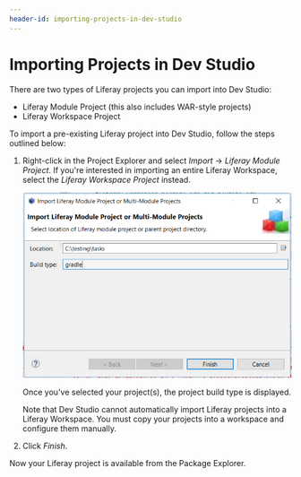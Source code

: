 ```yaml
---
header-id: importing-projects-in-dev-studio
---
```


# Importing Projects in Dev Studio

There are two types of Liferay projects you can import into Dev Studio:

- Liferay Module Project (this also includes WAR-style projects)
- Liferay Workspace Project

To import a pre-existing Liferay project into Dev Studio, follow the steps
outlined below:

1.  Right-click in the Project Explorer and select *Import* &rarr; *Liferay
    Module Project*. If you're interested in importing an entire Liferay
    Workspace, select the *Liferay Workspace Project* instead.

    ![Figure 1: You can import a single project or folder of projects.](../../../images/import-liferay-project.png)

    Once you've selected your project(s), the project build type is displayed.

    Note that Dev Studio cannot automatically import Liferay projects into a
    Liferay Workspace. You must copy your projects into a workspace and
    configure them manually.

2.  Click *Finish*.

Now your Liferay project is available from the Package Explorer.
